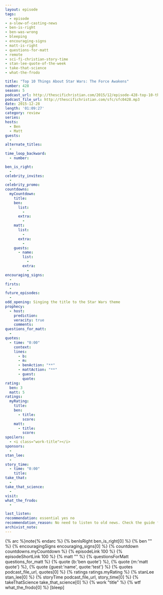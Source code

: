 ```yaml
---
layout: episode
tags:
  - episode
- a-slew-of-casting-news
- ben-is-right
- ben-was-wrong
- bleeping
- encouraging-signs
- matt-is-right
- questions-for-matt
- remote
- sci-fi-christian-story-time
- stan-lee-quote-of-the-week
- take-that-science
- what-the-frodo

title: "Top 10 Things About Star Wars: The Force Awakens"
number: 428
season: 5
podcast_url: http://thescifichristian.com/2015/12/episode-428-top-10-things-about-star-wars-the-force-awakens/
podcast_file_url: http://thescifichristian.com/sfc/sfc0428.mp3
date: 2015-12-28
length: '01:09:27'
category: review
series: 
hosts:
  - Ben
  - Matt
guests:
  - 
alternate_titles:
  - 
time_loop_backward: 
  - number: 

ben_is_right:
  - 
celebrity_invites: 
  - 
celebrity_promo: 
countdowns:
  myCountdown:
    title: 
    ben:
      list:
        - 
      extra:
        - 
    matt: 
      list:
        - 
      extra:
        - 
    guests:
      - name: 
        list:
          - 
        extra:
          - 
encouraging_signs:
  - 
firsts:
  - 
future_episodes:
  - 
odd_opening: Singing the title to the Star Wars theme
prophecy:
  - host:
    prediction: 
    veracity: true
    comments: 
questions_for_matt:
  - 
quotes:
  - time: "0:00"
    context: 
    lines:
      - b: 
      - m: 
      - benAction: "**"
      - mattAction: "**"
      - guest: 
        quote: 
rating:
  ben: 3
  matt: 5
ratings:
  myRating:
    title: 
    ben:
      - title: 
        score: 
    matt: 
      - title: 
        score: 
spoilers: 
  - <i class="work-title"></i>
sponsors:
  - 
stan_lee:
  - 
story_time:
  - time: "0:00"
    title: 
take_that:
  - 
take_that_science:
  - 
visit: 
what_the_frodo:
  - 

last_listen: 
recommendation: essential yes no
recommendation_reason: No need to listen to old news. Check the guide for what's interesting in hindsight.|Any notable feedback is included in the guide.
archivist_note: 
---
```


{% arc %}note{% endarc %}
{% benIsRight ben_is_right[0] %}
{% ben "" %}
{% encouragingSigns encouraging_signs[0] %}
{% countdown countdowns.myCountdown %}
{% episodeLink 100 %}
{% episodeShortLink 100 %}
{% matt "" %}
{% questionsForMatt questions_for_matt %}
{% quote {b:'ben quote'} %}, {% quote {m:'matt quote'} %}, {% quote {guest:'name', quote:'test'} %}
{% quotes podcast_file_url, quotes[0] %}
{% ratings ratings.myRating %}
{% stanLee stan_lee[0] %}
{% storyTime podcast_file_url, story_time[0] %}
{% takeThatScience take_that_science[0] %}
{% work "title" %}
{% wtf what_the_frodo[0] %}
[bleep]